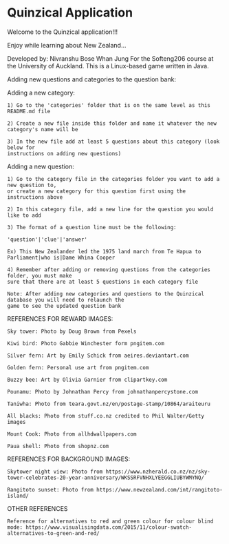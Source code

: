 # Quinzical Application

Welcome to the Quinzical application!!!

Enjoy while learning about New Zealand...

Developed by: 	Nivranshu Bose
		Whan Jung
For the Softeng206 course at the University of Auckland. This is a Linux-based game written in Java.
	

Adding new questions and categories to the question bank:


Adding a new category:

	1) Go to the 'categories' folder that is on the same level as this README.md file
	
	2) Create a new file inside this folder and name it whatever the new category's name will be
	
	3) In the new file add at least 5 questions about this category (look below for 
	instructions on adding new questions)
	
Adding a new question: 

	1) Go to the category file in the categories folder you want to add a new question to, 
	or create a new category for this question first using the instructions above
	
	2) In this category file, add a new line for the question you would like to add
	
	3) The format of a question line must be the following:
	
	'question'|'clue'|'answer'
	
	Ex) This New Zealander led the 1975 land march from Te Hapua to Parliament|who is|Dame Whina Cooper
	
	4) Remember after adding or removing questions from the categories folder, you must make
	sure that there are at least 5 questions in each category file
	
	Note: After adding new categories and questions to the Quinzical database you will need to relaunch the
	game to see the updated question bank
	




REFERENCES FOR REWARD IMAGES:

	Sky tower: Photo by Doug Brown from Pexels

	Kiwi bird: Photo Gabbie Winchester form pngitem.com

	Silver fern: Art by Emily Schick from aeires.deviantart.com

	Golden fern: Personal use art from pngitem.com

	Buzzy bee: Art by Olivia Garnier from clipartkey.com

	Pounamu: Photo by Johnathan Percy from johnathanpercystone.com

	Taniwha: Photo from teara.govt.nz/en/postage-stamp/10864/araiteuru

	All blacks: Photo from stuff.co.nz credited to Phil Walter/Getty images

	Mount Cook: Photo from allhdwallpapers.com

	Paua shell: Photo from shopnz.com



REFERENCES FOR BACKGROUND IMAGES:

	Skytower night view: Photo from https://www.nzherald.co.nz/nz/sky-tower-celebrates-20-year-anniversary/WKSSRFVNHXLYEEGGLIUBYWMYNQ/

	Rangitoto sunset: Photo from https://www.newzealand.com/int/rangitoto-island/




OTHER REFERENCES

	Reference for alternatives to red and green colour for colour blind mode: https://www.visualisingdata.com/2015/11/colour-swatch-alternatives-to-green-and-red/
